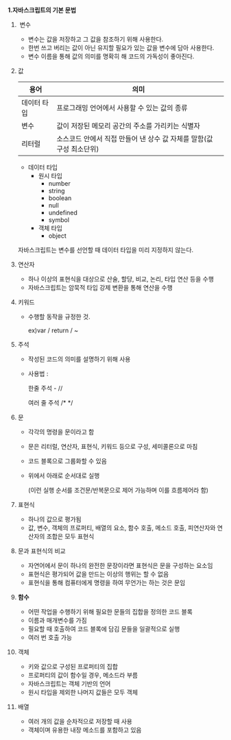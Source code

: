 **1.자바스크립트의 기본 문법**

1. ​	변수

   - 변수는 값을 저장하고 그 값을 참조하기 위해 사용한다.
   - 한번 쓰고 버리는 값이 아닌 유지할 필요가 있는 값을 변수에 담아 사용한다.
   - 변수 이름을 통해 값의 의미를 명확히 해 코드의 가독성이 좋아진다.

2. 값

   | 용어        | 의미                                                         |
   | ----------- | ------------------------------------------------------------ |
   | 데이터 타입 | 프로그래밍 언어에서 사용할 수 있는 값의 종류                 |
   | 변수        | 값이 저장된 메모리 공간의 주소를 가리키는 식별자             |
   | 리터럴      | 소스코드 안에서 직접 만들어 낸 상수 값 자체를 말함(값 구성 최소단위) |

   - 데이터 타입
     - 원시 타입
       - number
       - string
       - boolean
       - null
       - undefined
       - symbol
     - 객체 타입
       - object

   자바스크립트는 변수를 선언할 때 데이터 타입을 미리 지정하지 않는다.

3. 연산자

   - 하나 이상의 표현식을 대상으로 산술, 할당, 비교, 논리, 타입 연산 등을 수행
   - 자바스크립트는 암묵적 타입 강제 변환을 통해 연산을 수행

4. 키워드

   - 수행할 동작을 규정한 것.

     ex)var / return / ~

5. 주석

   - 작성된 코드의 의미를 설명하기 위해 사용

   - 사용법 :

     한줄 주석 - //

     여러 줄 주석 /* */

6. 문

   - 각각의 명령을 문이라고 함

   - 문은 리터럴, 연산자, 표현식, 키워드 등으로 구성, 세미콜론으로 마침

   - 코드 블록으로 그룹화할 수 있음

   - 위에서 아래로 순서대로 실행

     (이런 실행 순서를 조건문/반복문으로 제어 가능하며 이를 흐름제어라 함)

7. 표현식

   - 하나의 값으로 평가됨
   - 값, 변수, 객체의 프로퍼티, 배열의 요소, 함수 호출, 메소드 호출, 피연산자와 연산자의 조합은 모두 표현식

8. 문과 표현식의 비교

   - 자연어에서 문이 하나의 완전한 문장이라면 표현식은 문을 구성하는 요소임
   - 표현식은 평가되어 값을 만드는 이상의 행위는 할 수 없음
   - 표현식을 통해 컴퓨터에게 명령을 하여 무언가는 하는 것은 문임

9. **함수**

   - 어떤 작업을 수행하기 위해 필요한 문들의 집합을 정의한 코드 블록
   - 이름과 매개변수를 가짐
   - 필요할 때 호출하여 코드 블록에 담김 문들을 일괄적으로 실행
   - 여러 번 호출 가능

10. 객체

    - 키와 값으로 구성된 프로퍼티의 집합
    - 프로퍼티의 값이 함수일 경우, 메소드라 부름
    - 자바스크립트는 객체 기반의 언어
    - 원시 타입을 제외한 나머지 값들은 모두 객체

11. 배열

    - 여러 개의 값을 순차적으로 저장할 때 사용
    - 객체이며 유용한 내장 메소드를 포함하고 있음